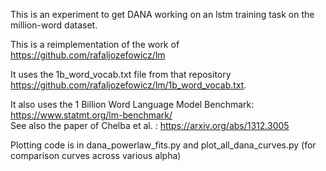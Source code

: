 This is an experiment to get DANA working on an lstm training task on the million-word dataset.

This is a reimplementation of the work of https://github.com/rafaljozefowicz/lm 

It uses the 1b_word_vocab.txt file from that repository https://github.com/rafaljozefowicz/lm/1b_word_vocab.txt.

It also uses the 1 Billion Word Language Model Benchmark: https://www.statmt.org/lm-benchmark/  
See also the paper of Chelba et al. : https://arxiv.org/abs/1312.3005

Plotting code is in dana_powerlaw_fits.py and plot_all_dana_curves.py (for comparison curves across various alpha)



